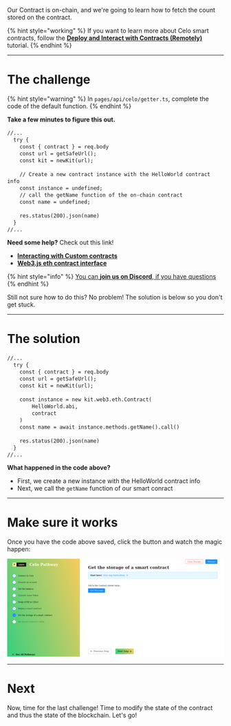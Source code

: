 Our Contract is on-chain, and we're going to learn how to fetch the count stored on the contract. 

{% hint style="working" %}
If you want to learn more about Celo smart contracts, follow the [**Deploy and Interact with Contracts (Remotely)**](https://learn.figment.io/tutorials/hello-contracts) tutorial.
{% endhint %}

----------------------------------

# The challenge

{% hint style="warning" %}
In `pages/api/celo/getter.ts`, complete the code of the default function. 
{% endhint %}

**Take a few minutes to figure this out.**

```tsx
//...
  try {
    const { contract } = req.body
    const url = getSafeUrl();
    const kit = newKit(url);
    
    // Create a new contract instance with the HelloWorld contract info
    const instance = undefined;
    // call the getName function of the on-chain contract
    const name = undefined;

    res.status(200).json(name)
  }
//...
```

**Need some help?** Check out this link!
* [**Interacting with Custom contracts**](https://docs.celo.org/developer-guide/contractkit/usage#interacting-with-custom-contracts)  
* [**Web3.js eth contract interface**](https://web3js.readthedocs.io/en/v1.4.0/web3-eth-contract.html)  

{% hint style="info" %}
[You can **join us on Discord**, if you have questions](https://discord.gg/fszyM7K)
{% endhint %}

Still not sure how to do this? No problem! The solution is below so you don't get stuck.

----------------------------------

# The solution

```tsx
//...
  try {
    const { contract } = req.body
    const url = getSafeUrl();
    const kit = newKit(url);
    
    const instance = new kit.web3.eth.Contract(
        HelloWorld.abi, 
        contract
    )
    const name = await instance.methods.getName().call()

    res.status(200).json(name)
  }
//...
```

**What happened in the code above?**
* First, we create a new instance with the HelloWorld contract info
* Next, we call the `getName` function of our smart conract

----------------------------------

# Make sure it works

Once you have the code above saved, click the button and watch the magic happen:

![](../../../.gitbook/assets/pathways/celo/celo-getter.gif)

----------------------------------

# Next

Now, time for the last challenge! Time to modify the state of the contract and thus the state of the blockchain. Let's go!
